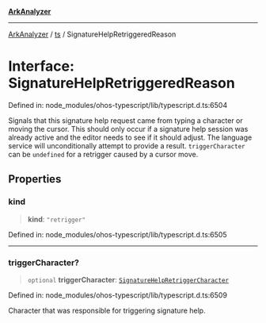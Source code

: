 [**ArkAnalyzer**](../../../../README.md)

***

[ArkAnalyzer](../../../../globals.md) / [ts](../README.md) / SignatureHelpRetriggeredReason

# Interface: SignatureHelpRetriggeredReason

Defined in: node\_modules/ohos-typescript/lib/typescript.d.ts:6504

Signals that this signature help request came from typing a character or moving the cursor.
This should only occur if a signature help session was already active and the editor needs to see if it should adjust.
The language service will unconditionally attempt to provide a result.
`triggerCharacter` can be `undefined` for a retrigger caused by a cursor move.

## Properties

### kind

> **kind**: `"retrigger"`

Defined in: node\_modules/ohos-typescript/lib/typescript.d.ts:6505

***

### triggerCharacter?

> `optional` **triggerCharacter**: [`SignatureHelpRetriggerCharacter`](../type-aliases/SignatureHelpRetriggerCharacter.md)

Defined in: node\_modules/ohos-typescript/lib/typescript.d.ts:6509

Character that was responsible for triggering signature help.
